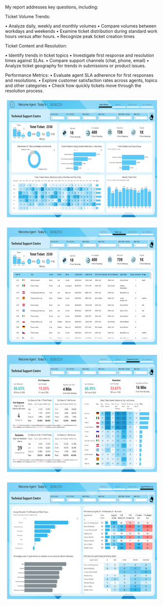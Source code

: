 My report addresses key questions, including:

Ticket Volume Trends:

• Analyze daily, weekly and monthly volumes
  • Compare volumes between workdays and weekends
• Examine ticket distribution during standard work hours versus after hours.
• Recognize peak ticket creation times

Ticket Content and Resolution:

• Identify trends in ticket topics
• Investigate first response and resolution times against SLAs.
• Compare support channels (chat, phone, email)
• Analyze ticket geography for trends in submissions or product issues.

Performance Metrics:
• Evaluate agent SLA adherence for first responses and resolutions.
• Explore customer satisfaction rates across agents, topics and other categories
• Check how quickly tickets move through the resolution process.

<p align="center">
  <img src="https://github.com/lucnguyen104/PowerBI-portfolio/blob/main/Ticket_Analysis/ticket-analysis-images-0.jpg" height="400">
</p>
<p align="center">
  <img src="https://github.com/lucnguyen104/PowerBI-portfolio/blob/main/Ticket_Analysis/ticket-analysis-images-1.jpg" height="400">
</p>
<p align="center">
  <img src="https://github.com/lucnguyen104/PowerBI-portfolio/blob/main/Ticket_Analysis/ticket-analysis-images-2.jpg" height="400">
</p>
<p align="center">
  <img src="https://github.com/lucnguyen104/PowerBI-portfolio/blob/main/Ticket_Analysis/ticket-analysis-images-3.jpg" height="400">
</p>
